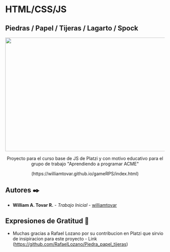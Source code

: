 # HTML/CSS/JS

## Piedras / Papel / Tijeras / Lagarto / Spock
<div align="center">
    <img src="https://raw.githubusercontent.com/bitwarden/brand/master/screenshots/web-vault-macbook.png" alt="" width="600" height="358" />
</div>
<p align="center">
Proyecto para el curso base de JS de Platzi y con motivo educativo para el grupo de trabajo "Aprendiendo a programar ACME"
</p>
<p align="center">
(https://williamtovar.github.io/gameRPS/index.html)
</p>

## Autores ✒️

* **William A. Tovar R.** - *Trabajo Inicial* - [williamtovar](https://github.com/williamtovar)

## Expresiones de Gratitud 🎁

* Muchas gracias a Rafael Lozano por su contribucion en Platzi que sirvio de insipiracion para este proyecto - Link (https://github.com/RafaelLozano/Piedra_papel_tijeras)
